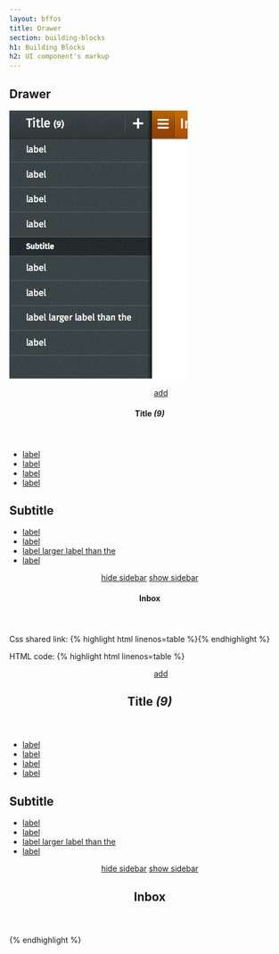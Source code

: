 ```yaml
---
layout: bffos
title: Drawer
section: building-blocks
h1: Building Blocks
h2: UI component's markup
---
```


## Drawer

<div>
  <section class="example">
    <img src="../images/BB/drawer.jpg" alt="Drawer (Image replacing code)"/>
    <article class="frame">
      <section data-type="sidebar">
        <header>
          <menu type="toolbar">
            <a href="#content"><span class="icon icon-add">add</span></a>
          </menu>
          <h1>Title <em>(9)</em></h1>
        </header>
        <nav>
          <ul>
            <li><a href="#content">label</a></li>
            <li><a href="#content">label</a></li>
            <li><a href="#content">label</a></li>
            <li><a href="#content">label</a></li>
          </ul>
          <h2>Subtitle</h2>
          <ul>
            <li><a href="#content">label</a></li>
            <li><a href="#content">label</a></li>
            <li><a href="#content">label larger label than the </a></li>
            <li><a href="#content">label</a></li>
          </ul>
        </nav>
      </section>
      <section id="drawer" role="region">
        <header>
          <a href="#content"><span class="icon icon-menu">hide sidebar</span></a>
          <a href="#drawer_"><span class="icon icon-menu">show sidebar</span></a>
          <h1>Inbox</h1>
        </header>
        <div role="main"></div>
      </section>
    </article>
  </section>

  <label>Css shared link:</label>
  {% highlight html linenos=table %}<link rel="stylesheet" type="text/css" href="shared/style_unstable/drawer.css">{% endhighlight %}

  <label>HTML code:</label>
  {% highlight html linenos=table %}
<section data-type="sidebar">
  <header>
    <menu type="toolbar">
      <a href="#content"><span class="icon icon-add">add</span></a>
    </menu>
    <h1>Title <em>(9)</em></h1>
  </header>
  <nav>
    <ul>
      <li><a href="#content">label</a></li>
      <li><a href="#content">label</a></li>
      <li><a href="#content">label</a></li>
      <li><a href="#content">label</a></li>
    </ul>
    <h2>Subtitle</h2>
    <ul>
      <li><a href="#content">label</a></li>
      <li><a href="#content">label</a></li>
      <li><a href="#content">label larger label than the </a></li>
      <li><a href="#content">label</a></li>
    </ul>
  </nav>
</section>
<section id="drawer" role="region">
  <header>
    <a href="#content"><span class="icon icon-menu">hide sidebar</span></a>
    <a href="#drawer_"><span class="icon icon-menu">show sidebar</span></a>
    <h1>Inbox</h1>
  </header>
  <div role="main"></div>
</section>{% endhighlight %}
</div>